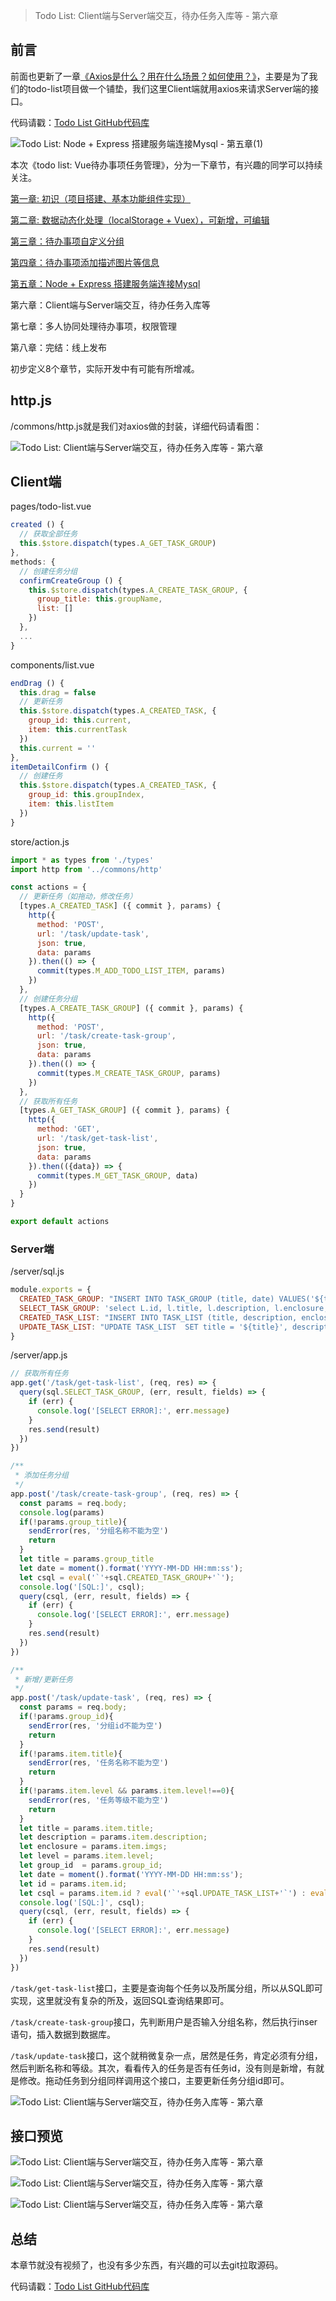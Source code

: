 > Todo List: Client端与Server端交互，待办任务入库等 - 第六章

## 前言
前面也更新了一章[《Axios是什么？用在什么场景？如何使用？》](https://www.toutiao.com/i6701570350188069389/)，主要是为了我们的todo-list项目做一个铺垫，我们这里Client端就用axios来请求Server端的接口。

代码请戳：[Todo List GitHub代码库](https://github.com/javanf/todo-list)

![Todo List: Node + Express 搭建服务端连接Mysql - 第五章(1)](http://cdn.javanx.cn/wp-content/themes/lensnews2.2/images/post/20190529151656.jpg)

本次《todo list: Vue待办事项任务管理》，分为一下章节，有兴趣的同学可以持续关注。

[第一章: 初识（项目搭建、基本功能组件实现）](https://www.toutiao.com/i6693729824919257604/)

[第二章: 数据动态化处理（localStorage + Vuex），可新增，可编辑](https://www.toutiao.com/i6694066595326591499/)

[第三章：待办事项自定义分组](https://www.toutiao.com/i6695987557005525507/)

[第四章：待办事项添加描述图片等信息](https://www.toutiao.com/i6696380822112436739/)

[第五章：Node + Express 搭建服务端连接Mysql](http://toutiao.com/item/6698954438100386311/)

第六章：Client端与Server端交互，待办任务入库等

第七章：多人协同处理待办事项，权限管理

第八章：完结：线上发布

初步定义8个章节，实际开发中有可能有所增减。


## http.js
/commons/http.js就是我们对axios做的封装，详细代码请看图：

![Todo List: Client端与Server端交互，待办任务入库等 - 第六章](http://cdn.javanx.cn/wp-content/themes/lensnews2.2/images/201906/20190617171548.jpg)

## Client端
pages/todo-list.vue
```javascript
created () {
  // 获取全部任务
  this.$store.dispatch(types.A_GET_TASK_GROUP)
},
methods: {
  // 创建任务分组
  confirmCreateGroup () {
    this.$store.dispatch(types.A_CREATE_TASK_GROUP, {
      group_title: this.groupName,
      list: []
    })
  },
  ...
}
```

components/list.vue
```javascript
endDrag () {
  this.drag = false
  // 更新任务
  this.$store.dispatch(types.A_CREATED_TASK, {
    group_id: this.current,
    item: this.currentTask
  })
  this.current = ''
},
itemDetailConfirm () {
  // 创建任务
  this.$store.dispatch(types.A_CREATED_TASK, {
    group_id: this.groupIndex,
    item: this.listItem
  })
}
```


store/action.js
```javascript
import * as types from './types'
import http from '../commons/http'

const actions = {
  // 更新任务（如拖动，修改任务）
  [types.A_CREATED_TASK] ({ commit }, params) {
    http({
      method: 'POST',
      url: '/task/update-task',
      json: true,
      data: params
    }).then(() => {
      commit(types.M_ADD_TODO_LIST_ITEM, params)
    })
  },
  // 创建任务分组
  [types.A_CREATE_TASK_GROUP] ({ commit }, params) {
    http({
      method: 'POST',
      url: '/task/create-task-group',
      json: true,
      data: params
    }).then(() => {
      commit(types.M_CREATE_TASK_GROUP, params)
    })
  },
  // 获取所有任务
  [types.A_GET_TASK_GROUP] ({ commit }, params) {
    http({
      method: 'GET',
      url: '/task/get-task-list',
      json: true,
      data: params
    }).then(({data}) => {
      commit(types.M_GET_TASK_GROUP, data)
    })
  }
}

export default actions
```

### Server端
/server/sql.js
```javascript
module.exports = {
  CREATED_TASK_GROUP: "INSERT INTO TASK_GROUP (title, date) VALUES('${title}', '${date}')",
  SELECT_TASK_GROUP: 'select L.id, l.title, l.description, l.enclosure, l.`level`, l.date, G.TITLE AS g_title, G.id as group_id from TASK_GROUP G left join  TASK_LIST L  on  G.id =L.group_id',
  CREATED_TASK_LIST: "INSERT INTO TASK_LIST (title, description, enclosure, level, group_id, date) VALUES('${title}', '${description}', '${enclosure}', '${level}', '${group_id}', '${date}')",
  UPDATE_TASK_LIST: "UPDATE TASK_LIST  SET title = '${title}', description = '${description}', enclosure = '${enclosure}', level = ${level}, group_id = ${group_id}, date = '${date}' WHERE ID = ${id}",
}
```

/server/app.js
```javascript
// 获取所有任务
app.get('/task/get-task-list', (req, res) => {
  query(sql.SELECT_TASK_GROUP, (err, result, fields) => {
    if (err) {
      console.log('[SELECT ERROR]:', err.message)
    }
    res.send(result)
  })
})

/**
 * 添加任务分组
 */
app.post('/task/create-task-group', (req, res) => {
  const params = req.body;
  console.log(params)
  if(!params.group_title){
    sendError(res, '分组名称不能为空')
    return
  }
  let title = params.group_title
  let date = moment().format('YYYY-MM-DD HH:mm:ss');
  let csql = eval('`'+sql.CREATED_TASK_GROUP+'`');
  console.log('[SQL:]', csql);
  query(csql, (err, result, fields) => {
    if (err) {
      console.log('[SELECT ERROR]:', err.message)
    }
    res.send(result)
  })
})

/**
 * 新增/更新任务
 */
app.post('/task/update-task', (req, res) => {
  const params = req.body;
  if(!params.group_id){
    sendError(res, '分组id不能为空')
    return
  }
  if(!params.item.title){
    sendError(res, '任务名称不能为空')
    return
  }
  if(!params.item.level && params.item.level!==0){
    sendError(res, '任务等级不能为空')
    return
  }
  let title = params.item.title;
  let description = params.item.description;
  let enclosure = params.item.imgs;
  let level = params.item.level;
  let group_id  = params.group_id;
  let date = moment().format('YYYY-MM-DD HH:mm:ss');
  let id = params.item.id;
  let csql = params.item.id ? eval('`'+sql.UPDATE_TASK_LIST+'`') : eval('`'+sql.CREATED_TASK_LIST+'`');
  console.log('[SQL:]', csql);
  query(csql, (err, result, fields) => {
    if (err) {
      console.log('[SELECT ERROR]:', err.message)
    }
    res.send(result)
  })
})
```
`/task/get-task-list`接口，主要是查询每个任务以及所属分组，所以从SQL即可实现，这里就没有复杂的所及，返回SQL查询结果即可。

`/task/create-task-group`接口，先判断用户是否输入分组名称，然后执行inser语句，插入数据到数据库。

`/task/update-task`接口，这个就稍微复杂一点，居然是任务，肯定必须有分组，然后判断名称和等级。其次，看看传入的任务是否有任务id，没有则是新增，有就是修改。拖动任务到分组同样调用这个接口，主要更新任务分组id即可。

![Todo List: Client端与Server端交互，待办任务入库等 - 第六章](http://cdn.javanx.cn/wp-content/themes/lensnews2.2/images/201906/20190617175358.jpg)

## 接口预览

![Todo List: Client端与Server端交互，待办任务入库等 - 第六章](http://cdn.javanx.cn/wp-content/themes/lensnews2.2/images/201906/20190617175509.jpg)

![Todo List: Client端与Server端交互，待办任务入库等 - 第六章](http://cdn.javanx.cn/wp-content/themes/lensnews2.2/images/201906/20190617175535.jpg)

![Todo List: Client端与Server端交互，待办任务入库等 - 第六章](http://cdn.javanx.cn/wp-content/themes/lensnews2.2/images/201906/20190617175826.jpg)

## 总结
本章节就没有视频了，也没有多少东西，有兴趣的可以去git拉取源码。

代码请戳：[Todo List GitHub代码库](https://github.com/javanf/todo-list)


